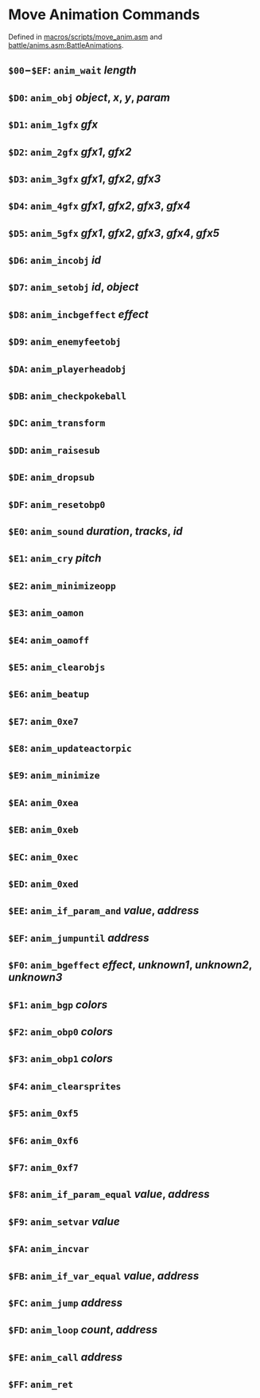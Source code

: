 # Move Animation Commands

Defined in [macros/scripts/move_anim.asm](/macros/scripts/move_anim.asm) and [battle/anims.asm:BattleAnimations](/battle/anims.asm).


## `$00`−`$EF`: `anim_wait` *length*

## `$D0`: `anim_obj` *object*, *x*, *y*, *param*

## `$D1`: `anim_1gfx` *gfx*

## `$D2`: `anim_2gfx` *gfx1*, *gfx2*

## `$D3`: `anim_3gfx` *gfx1*, *gfx2*, *gfx3*

## `$D4`: `anim_4gfx` *gfx1*, *gfx2*, *gfx3*, *gfx4*

## `$D5`: `anim_5gfx` *gfx1*, *gfx2*, *gfx3*, *gfx4*, *gfx5*

## `$D6`: `anim_incobj` *id*

## `$D7`: `anim_setobj` *id*, *object*

## `$D8`: `anim_incbgeffect` *effect*

## `$D9`: `anim_enemyfeetobj`

## `$DA`: `anim_playerheadobj`

## `$DB`: `anim_checkpokeball`

## `$DC`: `anim_transform`

## `$DD`: `anim_raisesub`

## `$DE`: `anim_dropsub`

## `$DF`: `anim_resetobp0`

## `$E0`: `anim_sound` *duration*, *tracks*, *id*

## `$E1`: `anim_cry` *pitch*

## `$E2`: `anim_minimizeopp`

## `$E3`: `anim_oamon`

## `$E4`: `anim_oamoff`

## `$E5`: `anim_clearobjs`

## `$E6`: `anim_beatup`

## `$E7`: `anim_0xe7`

## `$E8`: `anim_updateactorpic`

## `$E9`: `anim_minimize`

## `$EA`: `anim_0xea`

## `$EB`: `anim_0xeb`

## `$EC`: `anim_0xec`

## `$ED`: `anim_0xed`

## `$EE`: `anim_if_param_and` *value*, *address*

## `$EF`: `anim_jumpuntil` *address*

## `$F0`: `anim_bgeffect` *effect*, *unknown1*, *unknown2*, *unknown3*

## `$F1`: `anim_bgp` *colors*

## `$F2`: `anim_obp0` *colors*

## `$F3`: `anim_obp1` *colors*

## `$F4`: `anim_clearsprites`

## `$F5`: `anim_0xf5`

## `$F6`: `anim_0xf6`

## `$F7`: `anim_0xf7`

## `$F8`: `anim_if_param_equal` *value*, *address*

## `$F9`: `anim_setvar` *value*

## `$FA`: `anim_incvar`

## `$FB`: `anim_if_var_equal` *value*, *address*

## `$FC`: `anim_jump` *address*

## `$FD`: `anim_loop` *count*, *address*

## `$FE`: `anim_call` *address*

## `$FF`: `anim_ret`
